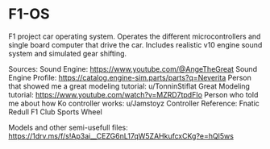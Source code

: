 # F1-OS
F1 project car operating system. Operates the different microcontrollers and single board computer that drive the car. Includes realistic v10 engine sound system and simulated gear shifting.

Sources:
Sound Engine: https://www.youtube.com/@AngeTheGreat
Sound Engine Profile: https://catalog.engine-sim.parts/parts?q=Neverita
Person that showed me a great modeling tutorial: u/TonninStiflat
Great Modeling tutorial: https://www.youtube.com/watch?v=MZRD7tpdFIo
Person who told me about how Ko controller works: u/Jamstoyz
Controller Reference: Fnatic Redull F1 Club Sports Wheel

Models and other semi-usefull files: 
https://1drv.ms/f/s!Ap3ai__CEZG6nL17qW5ZAHkufcxCKg?e=hQl5ws